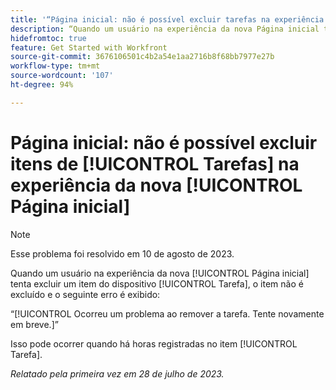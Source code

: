 ```yaml
---
title: '“Página inicial: não é possível excluir tarefas na experiência da nova Página inicial”'
description: “Quando um usuário na experiência da nova Página inicial tenta excluir um item do dispositivo Tarefa, o item não é excluído e um erro é exibido.”
hidefromtoc: true
feature: Get Started with Workfront
source-git-commit: 3676106501c4b2a54e1aa2716b8f68bb7977e27b
workflow-type: tm+mt
source-wordcount: '107'
ht-degree: 94%

---
```



# Página inicial: não é possível excluir itens de [!UICONTROL Tarefas] na experiência da nova [!UICONTROL Página inicial] 

>[!NOTE]
>
>Esse problema foi resolvido em 10 de agosto de 2023.

Quando um usuário na experiência da nova [!UICONTROL Página inicial] tenta excluir um item do dispositivo [!UICONTROL Tarefa], o item não é excluído e o seguinte erro é exibido:

“[!UICONTROL Ocorreu um problema ao remover a tarefa. Tente novamente em breve.]”

Isso pode ocorrer quando há horas registradas no item [!UICONTROL Tarefa].

_Relatado pela primeira vez em 28 de julho de 2023._

